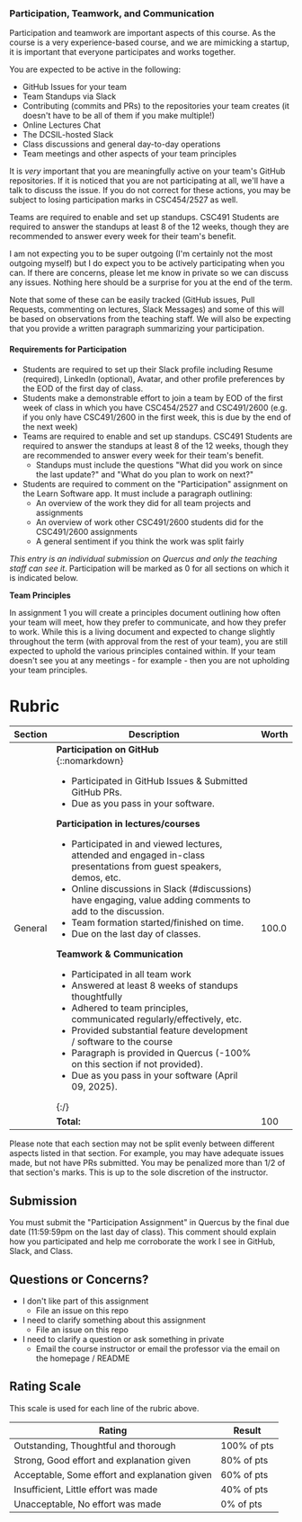 ### Participation, Teamwork, and Communication

Participation and teamwork are important aspects of this course. As the course is a very experience-based course, and we are mimicking a startup, it is important that everyone participates and works together.

You are expected to be active in the following:

- GitHub Issues for your team
- Team Standups via Slack
- Contributing (commits and PRs) to the repositories your team creates (it doesn't have to be all of them if you make multiple!)
- Online Lectures Chat
- The DCSIL-hosted Slack
- Class discussions and general day-to-day operations
- Team meetings and other aspects of your team principles

It is _very_ important that you are meaningfully active on your team's GitHub repositories. If it is noticed that you are not participating at all, we'll have a talk to discuss the issue. If you do not correct for these actions, you may be subject to losing participation marks in CSC454/2527 as well.

Teams are required to enable and set up standups. CSC491 Students are required to answer the standups at least 8 of the 12 weeks, though they are recommended to answer every week for their team's benefit.

I am not expecting you to be super outgoing (I'm certainly not the most outgoing myself) but I do expect you to be actively participating when you can. If there are concerns, please let me know in private so we can discuss any issues. Nothing here should be a surprise for you at the end of the term.

Note that some of these can be easily tracked (GitHub issues, Pull Requests, commenting on lectures, Slack Messages) and some of this will be based on observations from the teaching staff. We will also be expecting that you provide a written paragraph summarizing your participation.

#### Requirements for Participation

- Students are required to set up their Slack profile including Resume (required), LinkedIn (optional), Avatar, and other profile preferences by the EOD of the first day of class.
- Students make a demonstrable effort to join a team by EOD of the first week of class in which you have CSC454/2527 and CSC491/2600 (e.g. if you only have CSC491/2600 in the first week, this is due by the end of the next week)
- Teams are required to enable and set up standups. CSC491 Students are required to answer the standups at least 8 of the 12 weeks, though they are recommended to answer every week for their team's benefit.
  - Standups must include the questions "What did you work on since the last update?" and "What do you plan to work on next?"
- Students are required to comment on the "Participation" assignment on the Learn Software app. It must include a paragraph outlining:
  - An overview of the work they did for all team projects and assignments
  - An overview of work other CSC491/2600 students did for the CSC491/2600 assignments
  - A general sentiment if you think the work was split fairly

_This entry is an individual submission on Quercus and only the teaching staff can see it_. Participation will be marked as 0 for all sections on which it is indicated below.

**Team Principles**

In assignment 1 you will create a principles document outlining how often your team will meet, how they prefer to communicate, and how they prefer to work. While this is a living document and expected to change slightly throughout the term (with approval from the rest of your team), you are still expected to uphold the various principles contained within. If your team doesn't see you at any meetings - for example - then you are not upholding your team principles.

# Rubric
 
<!-- RUBRIC START --> 

| Section | Description | Worth |
| --- | --- | --- |
| General  | **Participation on GitHub**<br>{::nomarkdown}<ul><li>Participated in GitHub Issues & Submitted GitHub PRs.</li><li>Due as you pass in your software.</li></ul><strong>Participation in lectures/courses</strong><ul><li>Participated in and viewed lectures, attended and engaged in-class presentations from guest speakers, demos, etc.</li><li>Online discussions in Slack (#discussions) have engaging, value adding comments to add to the discussion.</li><li>Team formation started/finished on time.</li><li>Due on the last day of classes.</li></ul><strong>Teamwork & Communication</strong><ul><li>Participated in all team work</li><li>Answered at least 8 weeks of standups thoughtfully</li><li>Adhered to team principles, communicated regularly/effectively, etc.</li><li>Provided substantial feature development / software to the course</li><li>Paragraph is provided in Quercus (-100% on this section if not provided).</li><li>Due as you pass in your software (April 09, 2025).</li></ul>{:/} | 100.0 |
| | **Total:** | 100 |

 <!-- RUBRIC END -->

Please note that each section may not be split evenly between different aspects listed in that section. For example, you may have adequate issues made, but not have PRs submitted. You may be penalized more than 1/2 of that section's marks. This is up to the sole discretion of the instructor.

## Submission

You must submit the "Participation Assignment" in Quercus by the final due date (11:59:59pm on the last day of class). This comment should explain how you participated and help me corroborate the work I see in GitHub, Slack, and Class.

## Questions or Concerns?

* I don't like part of this assignment
  * File an issue on this repo
* I need to clarify something about this assignment
  * File an issue on this repo
* I need to clarify a question or ask something in private
  * Email the course instructor or email the professor via the email on the homepage / README

## Rating Scale

This scale is used for each line of the rubric above.


| Rating | Result |
| --- | --- |
| Outstanding, Thoughtful and thorough | 100% of pts | 
| Strong, Good effort and explanation given | 80% of pts |
| Acceptable, Some effort and explanation given | 60% of pts |
| Insufficient, Little effort was made | 40% of pts |
| Unacceptable, No effort was made | 0% of pts |
